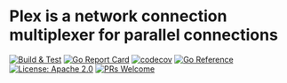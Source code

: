 # Plex is a network connection multiplexer for parallel connections

[![Build & Test](https://github.com/devnw/plex/actions/workflows/build.yml/badge.svg)](https://github.com/devnw/plex/actions/workflows/build.yml)
[![Go Report Card](https://goreportcard.com/badge/go.atomizer.io/plex)](https://goreportcard.com/report/go.atomizer.io/plex)
[![codecov](https://codecov.io/gh/atomizer/plex/branch/main/graph/badge.svg)](https://codecov.io/gh/atomizer/plex)
[![Go Reference](https://pkg.go.dev/badge/go.atomizer.io/plex.svg)](https://pkg.go.dev/go.atomizer.io/plex)
[![License: Apache 2.0](https://img.shields.io/badge/license-Apache-blue.svg)](https://opensource.org/licenses/Apache-2.0)
[![PRs Welcome](https://img.shields.io/badge/PRs-welcome-brightgreen.svg)](http://makeapullrequest.com)

